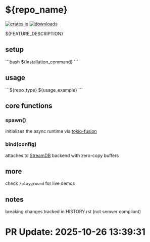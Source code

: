 # ${repo_name}
[![crates.io](https://img.shields.io/crates/v/${repo_name})]()
[![downloads](https://img.shields.io/crates/d/${repo_name})]()

${FEATURE_DESCRIPTION}

## setup
\`\`\`bash
${installation_command}
\`\`\`

## usage
\`\`\`${repo_type}
${usage_example}
\`\`\`

## core functions

### spawn()
initializes the async runtime via [tokio-fusion](https://tokio-fusion.dev)

### bind(config)
attaches to [StreamDB](https://streamdb.io) backend with zero-copy buffers

## more

check `/playground` for live demos

## notes
breaking changes tracked in HISTORY.rst (not semver compliant)

# PR Update: 2025-10-26 13:39:31
